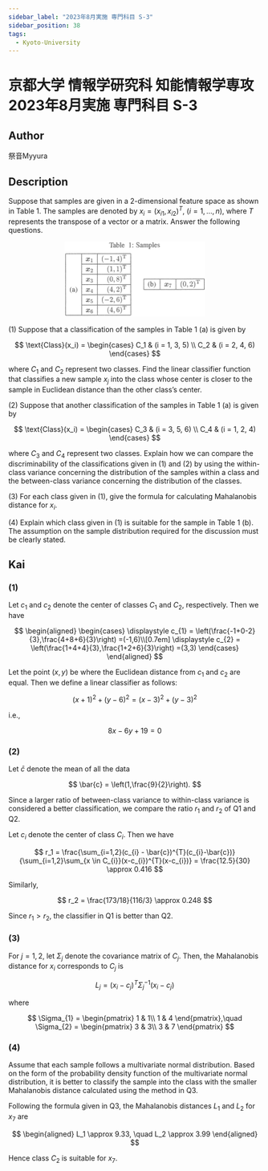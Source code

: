 ```yaml
---
sidebar_label: "2023年8月実施 専門科目 S-3"
sidebar_position: 38
tags:
  - Kyoto-University
---
```

# 京都大学 情報学研究科 知能情報学専攻 2023年8月実施 専門科目 S-3

## **Author**
祭音Myyura

## **Description** 
Suppose that samples are given in a 2-dimensional feature space as shown in Table 1.
The samples are denoted by $x_i = (x_{i1}, x_{i2})^T$, $(i = 1, \ldots, n)$, where $T$ represents the transpose of a vector or a matrix. Answer the following questions.

<figure style="text-align:center;">
  <img src="https://raw.githubusercontent.com/Myyura/the_kai_project_assets/main/kakomonn/kyoto_university/informatics/ist_202308_senmon_s_3_p1.png" width="280" height="150" alt=""/>
</figure>

(1) Suppose that a classification of the samples in Table 1 (a) is given by  

$$
   \text{Class}(x_i) =  
   \begin{cases}  
   C_1 & (i = 1, 3, 5) \\  
   C_2 & (i = 2, 4, 6)  
   \end{cases}  
$$

where $C_1$ and $C_2$ represent two classes.
Find the linear classifier function that classifies a new sample $x_j$ into the class whose center is closer to the sample in Euclidean distance than the other class’s center.

(2) Suppose that another classification of the samples in Table 1 (a) is given by  

$$
   \text{Class}(x_i) =  
   \begin{cases}  
   C_3 & (i = 3, 5, 6) \\  
   C_4 & (i = 1, 2, 4)  
   \end{cases}  
$$

where $C_3$ and $C_4$ represent two classes.
Explain how we can compare the discriminability of the classifications given in (1) and (2) by using the within-class variance concerning the distribution of the samples within a class and the between-class variance concerning the distribution of the classes.

(3) For each class given in (1), give the formula for calculating Mahalanobis distance for $x_i$.

(4) Explain which class given in (1) is suitable for the sample in Table 1 (b). 
The assumption on the sample distribution required for the discussion must be clearly stated.

## **Kai**
### (1)
Let $c_1$ and $c_2$ denote the center of classes $C_1$ and $C_2$, respectively. Then we have

$$
\begin{aligned}
\begin{cases}
\displaystyle
c_{1} = \left(\frac{-1+0-2}{3},\frac{4+8+6}{3}\right) =(-1,6)\\[0.7em]
\displaystyle
c_{2} = \left(\frac{1+4+4}{3},\frac{1+2+6}{3}\right) =(3,3)
\end{cases}
\end{aligned}
$$

Let the point $(x,y)$ be where the Euclidean distance from $c_1$ and $c_2$ are equal. Then we define a linear classifier as follows:

$$
(x+1)^{2}+(y-6)^{2} = (x-3)^{2}+(y-3)^{2}
$$

i.e.,

$$
8x-6y+19 = 0
$$

### (2)
Let $\bar{c}$ denote the mean of all the data

$$
\bar{c} = \left(1,\frac{9}{2}\right).
$$

Since a larger ratio of between-class variance to within-class variance is considered a better classification, we compare the ratio $r_1$ and $r_2$ of Q1 and Q2.

Let $c_i$ denote the center of class $C_i$. Then we have

$$
r_1 = \frac{\sum_{i=1,2}(c_{i} - \bar{c})^{T}(c_{i}-\bar{c})}{\sum_{i=1,2}\sum_{x \in C_{i}}(x-c_{i})^{T}(x-c_{i})} = \frac{12.5}{30} \approx 0.416
$$

Similarly,

$$
r_2 = \frac{173/18}{116/3} \approx 0.248
$$

Since $r_1 > r_2$, the classifier in Q1 is better than Q2.

### (3)
For $j=1,2$, let $\Sigma_j$ denote the covariance matrix of $C_j$. Then, the Mahalanobis distance for $x_i$ corresponds to $C_j$ is

$$
L_{j} = (x_{i}-c_{j})^{T}\Sigma_{j}^{-1}(x_{i}-c_{j})
$$

where

$$
\Sigma_{1} =
\begin{pmatrix}
1 & 1\\
1 & 4
\end{pmatrix},\quad
\Sigma_{2} =
\begin{pmatrix}
3 & 3\\
3 & 7
\end{pmatrix}
$$

### (4)
Assume that each sample follows a multivariate normal distribution.
Based on the form of the probability density function of the multivariate normal distribution, it is better to classify the sample into the class with the smaller Mahalanobis distance calculated using the method in Q3.

Following the formula given in Q3, the Mahalanobis distances $L_1$ and $L_2$ for $x_7$ are

$$
\begin{aligned}
    L_1 \approx 9.33, \quad L_2 \approx 3.99
\end{aligned}
$$

Hence class $C_2$ is suitable for $x_7$.
